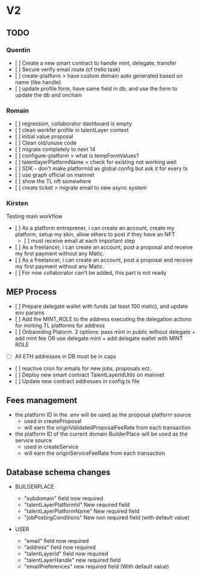 # V2

## TODO

### Quentin 

- [ ] Create a new smart contract to handle mint, delegate, transfer
- [ ] Secure verify email route (cf trello task)
- [ ] create-platform > have custom domain auto generated based on name (like handle)
- [ ] update profile form, have same field in db, and use the form to update the db and onchain

### Romain

- [ ] regression, collaborator dashboard is empty
- [ ] clean workfer profile in talentLayer context
- [ ] initial value proposal
- [ ] Clean old/unuse code
- [ ] migrate completely to next 14
- [ ] configure-platform > what is tempFormValues?
- [ ] talentlayerPlatformName > check for existing not working well
- [ ] SDK - don't make platformId as global config but ask it for every tx
- [ ] use graph official on mainnet
- [ ] show the TL nft somewhere
- [ ] create ticket > migrate email to new async system

### Kirsten

Testing main workflow

- [ ] As a platform entreprener, i can create an account, create my platform, setup my skin, allow others to post if they have an NFT
    - [ ] must receive email at each important step 
- [ ] As a freelancer, i can create an account, post a proposal and receive my first payment without any Matic.
- [ ] As a freelancer, i can create an account, post a proposal and receive my first payment without any Matic.
- [ ] For now collaborator can't be added, this part is not ready




## MEP Process

- [ ] Prepare delegate wallet with funds (at least 100 matic), and update env params
- [ ] Add the MINT_ROLE to the address executing the delegation actions for minting TL platforms for address
- [ ] Onbaording Platorm. 2 options: pass mint in public without delegate + add mint fee OR use delegate mint + add delegate wallet with MINT ROLE
- [ ] All ETH addresses in DB must be in caps
- [ ] reactive cron for emails for new jobs, proposals ect..
- [ ] Deploy new smart contract TalentLayerIdUtils on mainnet
- [ ] Update new contract addresses in config.ts file

## Fees management

- the platform ID in the .env will be used as the proposal platform source
    - used in createProposal
    - will earn the originValidatedProposalFeeRate from each transaction
- the platform ID of the current domain BuilderPlace will be used as the service source
    - used in createService
    - will earn the originServiceFeeRate from each transaction

## Database schema changes
- 	BUILDERPLACE
     - "subdomain" field now required
     - "talentLayerPlatformId" New required field 
     - "talentLayerPlatformName" New required field
     - "jobPostingConditions" New non required field (with default value)

- 	USER
      - "email" field now required
      - "address" field now required
      - "talentLayerId" field now required
      - "talentLayerHandle" new required field
      - "emailPreferences" new required field (With default value)
